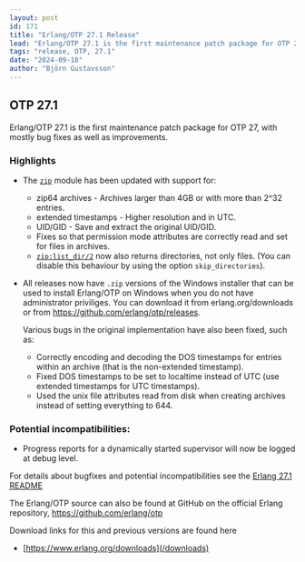 ```yaml
---
layout: post
id: 171
title: "Erlang/OTP 27.1 Release"
lead: "Erlang/OTP 27.1 is the first maintenance patch package for OTP 27, with mostly bug fixes."
tags: "release, OTP, 27.1"
date: "2024-09-18"
author: "Björn Gustavsson"
---
```

## OTP 27.1

Erlang/OTP 27.1 is the first maintenance patch package for OTP 27, with mostly bug fixes as well as improvements.

### Highlights

* The [`zip`](https://www.erlang.org/doc/apps/stdlib/zip.html) module has been updated with support for:

  - zip64 archives - Archives larger than 4GB or with more than 2^32 entries.
  - extended timestamps - Higher resolution and in UTC.
  - UID/GID - Save and extract the original UID/GID.
  - Fixes so that permission mode attributes are correctly read and set for
    files in archives.
  - [`zip:list_dir/2`](https://www.erlang.org/doc/apps/stdlib/zip.html#list_dir/2) now also returns directories, not only files. (You can disable this behaviour by using the option `skip_directories`).

* All releases now have `.zip` versions of the Windows installer that can be used to install Erlang/OTP on Windows when you do not have administrator priviliges. You can download it from erlang.org/downloads or from https://github.com/erlang/otp/releases.

  Various bugs in the original implementation have also been fixed, such as:

  - Correctly encoding and decoding the DOS timestamps for entries within an archive
    (that is the non-extended timestamp).
  - Fixed DOS timestamps to be set to localtime instead of UTC (use extended
    timestamps for UTC timestamps).
  - Used the unix file attributes read from disk when creating archives instead
    of setting everything to 644.


### Potential incompatibilities:

* Progress reports for a dynamically started supervisor will now be logged at
  debug level.

For details about bugfixes and potential incompatibilities see
the [Erlang 27.1 README](https://erlang.org/download/OTP-27.1.README)

The Erlang/OTP source can also be found at GitHub on the official Erlang repository,
https://github.com/erlang/otp


Download links for this and previous versions are found here

- [https://www.erlang.org/downloads](/downloads)
